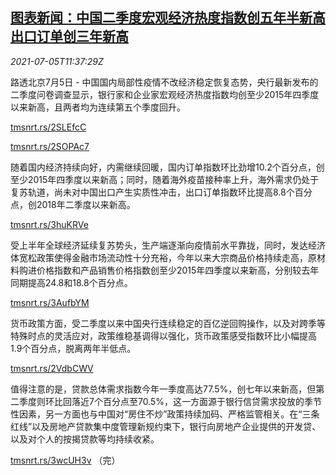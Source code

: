<!--1625486462000-->
[图表新闻：中国二季度宏观经济热度指数创五年半新高 出口订单创三年新高](https://cn.reuters.com/article/graphic-china-q2-economy-index-0705-idCNKCS2EB0U6)
------

<div><i>2021-07-05T11:37:29Z</i></div><p>路透北京7月5日 - 中国国内局部性疫情不改经济稳定恢复态势，央行最新发布的二季度问卷调查显示，银行家和企业家宏观经济热度指数均创至少2015年四季度以来新高，且两者均为连续第五个季度回升。</p><p><a href="https://tmsnrt.rs/2SLEfcC">tmsnrt.rs/2SLEfcC</a></p><p><a href="https://tmsnrt.rs/2SOPAc7">tmsnrt.rs/2SOPAc7</a></p><p>随着国内经济持续向好，内需继续回暖，国内订单指数环比劲增10.2个百分点，创至少2015年四季度以来新高；同时，随着海外疫苗接种率上升，海外需求仍处于复苏轨道，尚未对中国出口产生实质性冲击，出口订单指数环比提高8.8个百分点，创2018年二季度以来新高。</p><p><a href="https://tmsnrt.rs/3huKRVe">tmsnrt.rs/3huKRVe</a></p><p>受上半年全球经济延续复苏势头，生产端逐渐向疫情前水平靠拢，同时，发达经济体宽松政策使得金融市场流动性十分充裕，今年以来大宗商品价格持续走高，原材料购进价格指数和产品销售价格指数创至少2015年四季度以来新高，分别较去年同期提高24.8和18.8个百分点。</p><p><a href="https://tmsnrt.rs/3AufbYM">tmsnrt.rs/3AufbYM</a></p><p>货币政策方面，受二季度以来中国央行连续稳定的百亿逆回购操作，以及对跨季等特殊时点的灵活应对，政策维稳基调得以强化，货币政策感受指数环比小幅提高1.9个百分点，脱离两年半低点。</p><p><a href="https://tmsnrt.rs/2VdbCWV">tmsnrt.rs/2VdbCWV</a></p><p>值得注意的是，贷款总体需求指数今年一季度高达77.5%，创七年以来新高，但第二季度则环比回落近7个百分点至70.5%，这一方面源于银行信贷需求投放的季节性因素，另一方面也与中国对“房住不炒”政策持续加码、严格监管相关。在“三条红线”以及房地产贷款集中度管理新规约束下，银行向房地产企业提供的开发贷、以及对个人的按揭贷款等均持续收紧。</p><p><a href="https://tmsnrt.rs/3wcUH3v">tmsnrt.rs/3wcUH3v</a> （完）</p>
